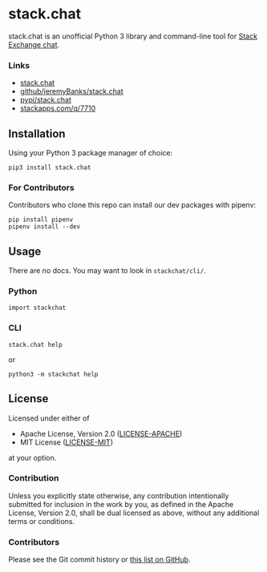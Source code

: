 stack.chat
==========

stack.chat is an unofficial Python 3 library and command-line tool
for [Stack Exchange chat](https://chat.stackexchange.com/faq).

### Links ###

- [stack.chat](https://stack.chat)
- [github/jeremyBanks/stack.chat](https://github.com/jeremyBanks/stack.chat)
- [pypi/stack.chat](https://pypi.python.org/pypi/stack.chat)
- [stackapps.com/q/7710](https://stackapps.com/q/7710)



Installation
------------

Using your Python 3 package manager of choice:

    pip3 install stack.chat

### For Contributors ###

Contributors who clone this repo can install our dev packages with pipenv:

    pip install pipenv
    pipenv install --dev



Usage
-----

There are no docs. You may want to look in `stackchat/cli/`.

### Python ###

    import stackchat

### CLI ###

    stack.chat help

or

    python3 -m stackchat help



License
-------

Licensed under either of

 - Apache License, Version 2.0 ([LICENSE-APACHE](LICENSE-APACHE))
 - MIT License ([LICENSE-MIT](LICENSE-MIT))

at your option.

### Contribution ###

Unless you explicitly state otherwise, any contribution intentionally
submitted for inclusion in the work by you, as defined in the Apache
License, Version 2.0, shall be dual licensed as above, without any
additional terms or conditions.

### Contributors ###

Please see the Git commit history or
[this list on GitHub](https://github.com/jeremyBanks/stack.chat/contributors).
